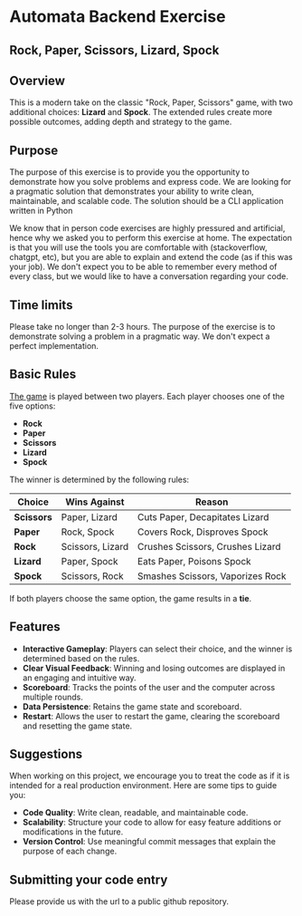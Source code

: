 # Automata Backend Exercise
## Rock, Paper, Scissors, Lizard, Spock

## Overview
This is a modern take on the classic "Rock, Paper, Scissors" game, with two additional choices: **Lizard** and **Spock**.
The extended rules create more possible outcomes, adding depth and strategy to the game.

## Purpose
The purpose of this exercise is to provide you the opportunity to demonstrate how you solve problems and express code. We are looking for a pragmatic solution that demonstrates your ability to write clean, maintainable, and scalable code. The solution should be a CLI application written in Python

We know that in person code exercises are highly pressured and artificial, hence why we asked you to perform this exercise at home. The expectation is that you will use the tools you are comfortable with (stackoverflow, chatgpt, etc), but you are able to explain and extend the code (as if this was your job). We don't expect you to be able to remember every method of every class, but we would like to have a conversation regarding your code.
## Time limits
Please take no longer than 2-3 hours. The purpose of the exercise is to demonstrate solving a problem in a pragmatic way. We don't
expect a perfect implementation.

## Basic Rules
[The game](https://www.youtube.com/watch?v=pIpmITBocfM) is played between two players. Each player chooses one of the five options:
- **Rock**
- **Paper**
- **Scissors**
- **Lizard**
- **Spock**

The winner is determined by the following rules:

| **Choice**   | **Wins Against** | **Reason**                       |
|--------------|------------------|----------------------------------|
| **Scissors** | Paper, Lizard    | Cuts Paper, Decapitates Lizard   |
| **Paper**    | Rock, Spock      | Covers Rock, Disproves Spock     |
| **Rock**     | Scissors, Lizard | Crushes Scissors, Crushes Lizard |
| **Lizard**   | Paper, Spock     | Eats Paper, Poisons Spock        |
| **Spock**    | Scissors, Rock   | Smashes Scissors, Vaporizes Rock |

If both players choose the same option, the game results in a **tie**.

## Features
- **Interactive Gameplay**: Players can select their choice, and the winner is determined based on the rules.
- **Clear Visual Feedback**: Winning and losing outcomes are displayed in an engaging and intuitive way.
- **Scoreboard**: Tracks the points of the user and the computer across multiple rounds.
- **Data Persistence**: Retains the game state and scoreboard.
- **Restart**: Allows the user to restart the game, clearing the scoreboard and resetting the game state.

## Suggestions
When working on this project, we encourage you to treat the code as if it is intended for a real production environment. Here are some tips to guide you:

- **Code Quality**: Write clean, readable, and maintainable code.
- **Scalability**: Structure your code to allow for easy feature additions or modifications in the future.
- **Version Control**: Use meaningful commit messages that explain the purpose of each change.

## Submitting your code entry
Please provide us with the url to a public github repository.
